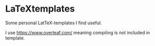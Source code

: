 # LaTeXtemplates
Some personal LatTeX-templates I find useful.

I use https://www.overleaf.com/ meaning compiling is not included in template.
